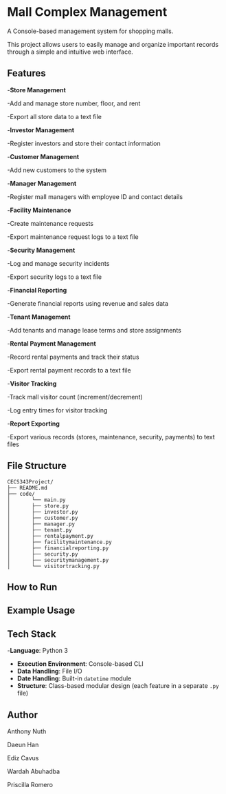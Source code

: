 # Mall Complex Management

A Console-based management system for shopping malls.

This project allows users to easily manage and organize important records through a simple and intuitive web interface.

## Features

-**Store Management**

  -Add and manage store number, floor, and rent

  -Export all store data to a text file

-**Investor Management**

  -Register investors and store their contact information

-**Customer Management**

  -Add new customers to the system

-**Manager Management**

  -Register mall managers with employee ID and contact details

-**Facility Maintenance**

  -Create maintenance requests

  -Export maintenance request logs to a text file

-**Security Management**

  -Log and manage security incidents

  -Export security logs to a text file

-**Financial Reporting**

  -Generate financial reports using revenue and sales data

-**Tenant Management**

  -Add tenants and manage lease terms and store assignments

-**Rental Payment Management**

  -Record rental payments and track their status 

  -Export rental payment records to a text file

-**Visitor Tracking**

  -Track mall visitor count (increment/decrement)

  -Log entry times for visitor tracking

-**Report Exporting**

  -Export various records (stores, maintenance, security, payments) to text files






## File Structure
```plaintext
CECS343Project/
├── README.md
├── code/
│       └── main.py
│       ├── store.py
│       ├── investor.py
│       ├── customer.py
│       ├── manager.py
│       ├── tenant.py
│       ├── rentalpayment.py
│       ├── facilitymaintenance.py
│       ├── financialreporting.py
│       ├── security.py
│       ├── securitymanagement.py
│       └── visitortracking.py
```


## How to Run


## Example Usage


## Tech Stack
-**Language**: Python 3  
- **Execution Environment**: Console-based CLI  
- **Data Handling**: File I/O  
- **Date Handling**: Built-in `datetime` module  
- **Structure**: Class-based modular design (each feature in a separate `.py` file)

## Author
Anthony Nuth

Daeun Han

Ediz Cavus

Wardah Abuhadba

Priscilla Romero
